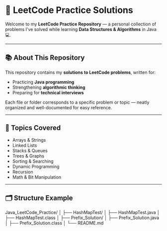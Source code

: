 # 🧠 LeetCode Practice Solutions

Welcome to my **LeetCode Practice Repository** — a personal collection of problems I've solved while learning **Data Structures & Algorithms** in Java 💻.

---

## 📚 About This Repository

This repository contains my **solutions to LeetCode problems**, written for:

- Practicing **Java programming**
- Strengthening **algorithmic thinking**
- Preparing for **technical interviews**

Each file or folder corresponds to a specific problem or topic — neatly organized and well-documented for easy reference.

---

## 🧩 Topics Covered

- Arrays & Strings
- Linked Lists
- Stacks & Queues
- Trees & Graphs
- Sorting & Searching
- Dynamic Programming
- Recursion
- Math & Bit Manipulation

---

## 🗂️ Structure Example

Java_LeetCode_Practice/
│
├── HashMapTest/
│ ├── HashMapTest.java
│ ├── HashMapTest.class
│
├── Prefix_Solution/
│ ├── Prefix_Solution.java
│ ├── Prefix_Solution.class
│
└── README.md
